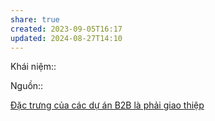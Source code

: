 ```yaml
---
share: true
created: 2023-09-05T16:17
updated: 2024-08-27T14:10
---
```

Khái niệm:: 

Nguồn:: 


[Đặc trưng của các dự án B2B là phải giao thiệp](../../../%E2%9A%A1Hi%E1%BB%83u%20bi%E1%BA%BFt%20s%C3%A2u/Ki%E1%BA%BFm%20ti%E1%BB%81n/%C4%90%E1%BA%B7c%20tr%C6%B0ng%20c%E1%BB%A7a%20c%C3%A1c%20d%E1%BB%B1%20%C3%A1n%20B2B%20l%C3%A0%20ph%E1%BA%A3i%20giao%20thi%E1%BB%87p.md)